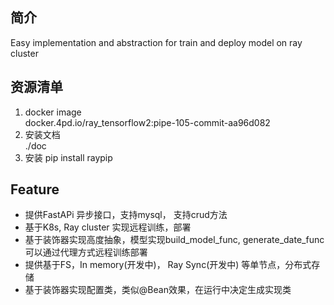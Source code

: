 ## 简介
Easy implementation and abstraction for train and deploy model on ray cluster

## 资源清单
1. docker image  
   docker.4pd.io/ray_tensorflow2:pipe-105-commit-aa96d082
2. 安装文档  
./doc
3. 安装
pip install raypip
   
## Feature
- 提供FastAPi 异步接口，支持mysql， 支持crud方法
- 基于K8s, Ray cluster 实现远程训练，部署
- 基于装饰器实现高度抽象，模型实现build_model_func, generate_date_func可以通过代理方式远程训练部署
- 提供基于FS，In memory(开发中)， Ray Sync(开发中) 等单节点，分布式存储
- 基于装饰器实现配置类，类似@Bean效果，在运行中决定生成实现类
